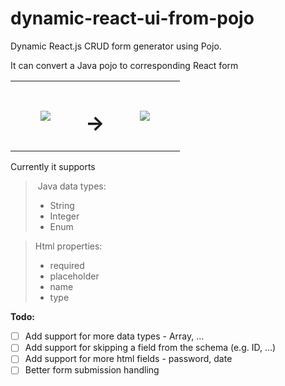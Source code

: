 # dynamic-react-ui-from-pojo

Dynamic React.js CRUD form generator using Pojo.

It can convert a Java pojo to corresponding React form

<table><tbody><tr><td><figure class="image"><img src="https://user-images.githubusercontent.com/712304/92328192-8cf99800-f07c-11ea-89dc-5e934b303f2b.png"></figure></td><td><h1><strong>→</strong></h1></td><td><figure class="image"><img src="https://user-images.githubusercontent.com/712304/92328583-625d0e80-f07f-11ea-95de-0394bc85d94a.png"></figure></td></tr></tbody></table>

Currently it supports

>  Java data types:
> 
> *   String
> *   Integer
> *   Enum

> Html properties:
> 
> *   required
> *   placeholder
> *   name
> *   type

**Todo:**

*   [ ] Add support for more data types - Array, ...
*   [ ] Add support for skipping a field from the schema (e.g. ID, ...)
*   [ ] Add support for more html fields - password, date
*   [ ] Better form submission handling
